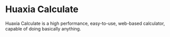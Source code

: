 # Huaxia Calculate
Huaxia Calculate is a high performance, easy-to-use, web-based calculator, capable of doing basically anything.
